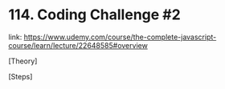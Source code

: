 # 114. Coding Challenge #2
link: https://www.udemy.com/course/the-complete-javascript-course/learn/lecture/22648585#overview


[Theory]



[Steps]